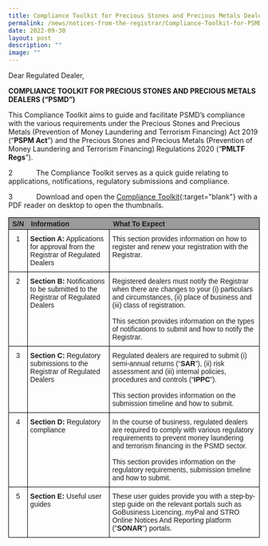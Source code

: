 ```yaml
---
title: Compliance Toolkit for Precious Stones and Precious Metals Dealers
permalink: /news/notices-from-the-registrar/Compliance-Toolkit-for-PSMD/
date: 2022-09-30
layout: post
description: ""
image: ""
---
```

Dear Regulated Dealer,

**COMPLIANCE TOOLKIT FOR PRECIOUS STONES AND PRECIOUS METALS DEALERS (“PSMD”)**

This Compliance Toolkit aims to guide and facilitate PSMD’s compliance with the various requirements under the Precious Stones and Precious Metals (Prevention of Money Laundering and Terrorism Financing) Act 2019 (“**PSPM Act**”) and the Precious Stones and Precious Metals (Prevention of Money Laundering and Terrorism Financing) Regulations 2020 (“**PMLTF Regs**”).

2            The Compliance Toolkit serves as a quick guide relating to applications, notifications, regulatory submissions and compliance.

3            Download and open the [Compliance Toolkit](/images/Compliance%20Toolkit%20for%20PSMD_20220908.pdf){:target="blank"} with a PDF reader on desktop to open the thumbnails.

<style type="text/css">
.tg {border-collapse:collapse;border-spacing:0;}
.tg tr td{border-color:black;border-style:solid;border-width:1px;font-family:Arial, sans-serif;font-size:14px;
  overflow:hidden;padding:10px 5px;word-break:normal;}
.tg tr{border-color:black;border-style:solid;border-width:1px;font-family:Arial, sans-serif;font-size:14px;
  font-weight:normal;overflow:hidden;padding:10px 5px;word-break:normal;}
.tg .tg-vs2s{background-color:#9b9b9b;border-color:#000000;text-align:left;vertical-align:top}
.tg .tg-wp8o{border-color:#000000;text-align:center;vertical-align:top}
.tg .tg-73oq{border-color:#000000;text-align:left;vertical-align:top}
</style>
<table class="tg">
	<thead>
	<tr>
    <th class="tg-vs2s"><span style="font-weight:bold">S/N</span></th>
		<th class="tg-vs2s"><span style="font-weight:bold">Information</span></th>
    <th class="tg-vs2s"><span style="font-weight:bold">What To Expect</span>
		</th>
		</tr>
</thead>
<tbody>
	<tr>
    <td class="tg-wp8o">1</td>
    <td class="tg-73oq"><span style="font-weight:bold">Section A:</span> Applications for approval from the Registrar of Regulated Dealers</td>
    <td class="tg-73oq">This section provides information on how to register and renew your registration with the Registrar.</td>
  </tr>
  <tr>
    <td class="tg-wp8o">2</td>
    <td class="tg-73oq"><span style="font-weight:bold">Section B:</span> Notifications to be submitted to the Registrar of Regulated Dealers</td>
    <td class="tg-73oq">Registered dealers must notify the Registrar when there are changes to your (i) particulars and circumstances, (ii) place of business and (iii) class of registration.<br><br>This section provides information on the types of notifications to submit and how to notify the Registrar.</td>
  </tr>
  <tr>
    <td class="tg-wp8o">3</td>
    <td class="tg-73oq"><span style="font-weight:bold">Section C:</span> Regulatory submissions to the Registrar of Regulated Dealers</td>
    <td class="tg-73oq">Regulated dealers are required to submit (i) semi-annual returns (“<span style="font-weight:bold">SAR</span>”), (ii) risk assessment and (iii) internal policies, procedures and controls (“<span style="font-weight:bold">IPPC</span>”).<br><br>This section provides information on the submission timeline and how to submit.</td>
  </tr>
  <tr>
    <td class="tg-wp8o">4</td>
    <td class="tg-73oq"><span style="font-weight:bold">Section D: </span>Regulatory compliance</td>
    <td class="tg-73oq">In the course of business, regulated dealers are required to comply with various regulatory requirements to prevent money laundering and terrorism financing in the PSMD sector.<br><br>This section provides information on the regulatory requirements, submission timeline and how to submit.</td>
  </tr>
  <tr>
    <td class="tg-wp8o">5</td>
    <td class="tg-73oq"><span style="font-weight:bold">Section E:</span> Useful user guides</td>
    <td  class="tg-73oq">These user guides provide you with a step-by-step guide on the relevant portals such as GoBusiness Licencing, <span style="font-style:italic">my</span>Pal and STRO Online Notices And Reporting platform ("<span style="font-weight:bold">SONAR</span>") portals.</td>
  </tr>
	<tr>